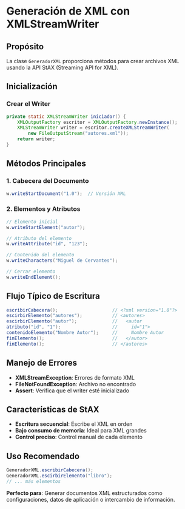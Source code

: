 # Generación de XML con XMLStreamWriter

## Propósito
La clase `GeneradorXML` proporciona métodos para crear archivos XML usando la API StAX (Streaming API for XML).

## Inicialización

### **Crear el Writer**
```java
private static XMLStreamWriter iniciador() {
    XMLOutputFactory escritor = XMLOutputFactory.newInstance();
    XMLStreamWriter writer = escritor.createXMLStreamWriter(
        new FileOutputStream("autores.xml"));
    return writer;
}
```

## Métodos Principales

### **1. Cabecera del Documento**
```java
w.writeStartDocument("1.0");  // Versión XML
```

### **2. Elementos y Atributos**
```java
// Elemento inicial
w.writeStartElement("autor");

// Atributo del elemento
w.writeAttribute("id", "123");

// Contenido del elemento  
w.writeCharacters("Miguel de Cervantes");

// Cerrar elemento
w.writeEndElement();
```

## Flujo Típico de Escritura

```java
escribirCabecera();                    // <?xml version="1.0"?>
escirbirElemento("autores");           // <autores>
escirbirElemento("autor");             //   <autor
atributo("id", "1");                   //     id="1">
contenidoElemento("Nombre Autor");     //     Nombre Autor
finElemento();                         //   </autor>
finElemento();                         // </autores>
```

## Manejo de Errores
- **XMLStreamException**: Errores de formato XML
- **FileNotFoundException**: Archivo no encontrado
- **Assert**: Verifica que el writer esté inicializado

## Características de StAX
- **Escritura secuencial**: Escribe el XML en orden
- **Bajo consumo de memoria**: Ideal para XML grandes
- **Control preciso**: Control manual de cada elemento

## Uso Recomendado
```java
GeneradorXML.escribirCabecera();
GeneradorXML.escirbirElemento("libro");
// ... más elementos
```

**Perfecto para**: Generar documentos XML estructurados como configuraciones, datos de aplicación o intercambio de información.